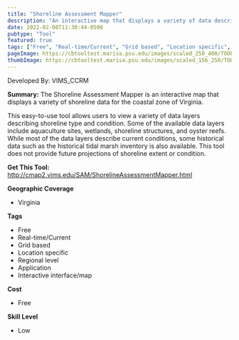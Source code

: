 ```yaml
---
title: "Shoreline Assessment Mapper"
description: "An interactive map that displays a variety of data describing shoreline type and condition in coastal VA"
date: 2022-02-08T11:30:44-0500
pubtype: "Tool"
featured: true
tags: ["Free", "Real-time/Current", "Grid based", "Location specific", "Regional level", "Application", "Interactive interface/map"]
pageImage: https://cbtooltest.marisa.psu.edu/images/scaled_250_400/TOOLID_19.0_ScreenCapture-1.png
thumbImage: https://cbtooltest.marisa.psu.edu/images/scaled_156_250/TOOLID_19.0_ScreenCapture-1.png
---
```

Developed By: VIMS_CCRM

**Summary:** The Shoreline Assessment Mapper is an interactive map that displays a variety of shoreline data for the coastal zone of Virginia. 

This easy-to-use tool allows users to view a variety of data layers describing shoreline type and condition. Some of the available data layers include aquaculture sites, wetlands, shoreline structures, and oyster reefs. While most of the data layers describe current conditions, some historical data such as the historical tidal marsh inventory is also available. This tool does not provide future projections of shoreline extent or condition. 

__**Get This Tool:**__ http://cmap2.vims.edu/SAM/ShorelineAssessmentMapper.html

__**Geographic Coverage**__
- Virginia

__**Tags**__
-  Free
-  Real-time/Current
-  Grid based
-  Location specific
-  Regional level
-  Application
-  Interactive interface/map

__**Cost**__
- Free

__**Skill Level**__
- Low
